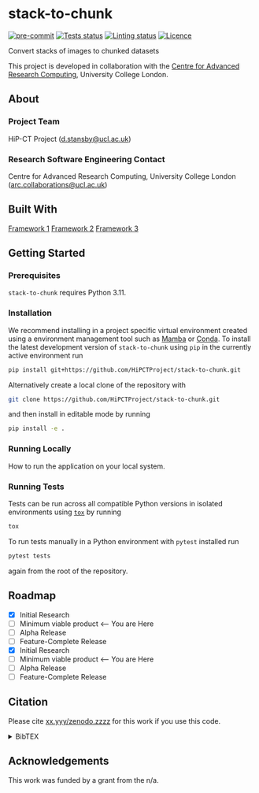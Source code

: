 # stack-to-chunk

[![pre-commit](https://img.shields.io/badge/pre--commit-enabled-brightgreen?logo=pre-commit&logoColor=white)](https://github.com/pre-commit/pre-commit)
[![Tests status][tests-badge]][tests-link]
[![Linting status][linting-badge]][linting-link]
[![Licence][licence-badge]](./LICENCE.md)

<!--
[![PyPI version][pypi-version]][pypi-link]
[![Conda-Forge][conda-badge]][conda-link]
[![PyPI platforms][pypi-platforms]][pypi-link]
-->

<!-- prettier-ignore-start -->
[tests-badge]:              https://github.com/HiPCTProject/stack-to-chunk/actions/workflows/tests.yml/badge.svg
[tests-link]:               https://github.com/HiPCTProject/stack-to-chunk/actions/workflows/tests.yml
[linting-badge]:            https://github.com/HiPCTProject/stack-to-chunk/actions/workflows/linting.yml/badge.svg
[linting-link]:             https://github.com/HiPCTProject/stack-to-chunk/actions/workflows/linting.yml
[conda-badge]:              https://img.shields.io/conda/vn/conda-forge/stack-to-chunk
[conda-link]:               https://github.com/conda-forge/stack-to-chunk-feedstock
[pypi-link]:                https://pypi.org/project/stack-to-chunk/
[pypi-platforms]:           https://img.shields.io/pypi/pyversions/stack-to-chunk
[pypi-version]:             https://img.shields.io/pypi/v/stack-to-chunk
[licence-badge]:            https://img.shields.io/badge/License-BSD_3--Clause-blue.svg
<!-- prettier-ignore-end -->

Convert stacks of images to chunked datasets

This project is developed in collaboration with the [Centre for Advanced Research Computing](https://ucl.ac.uk/arc), University College London.

## About

### Project Team

HiP-CT Project ([d.stansby@ucl.ac.uk](mailto:d.stansby@ucl.ac.uk))

<!-- TODO: how do we have an array of collaborators ? -->

### Research Software Engineering Contact

Centre for Advanced Research Computing, University College London
([arc.collaborations@ucl.ac.uk](mailto:arc.collaborations@ucl.ac.uk))

## Built With

<!-- TODO: can cookiecutter make a list of frameworks? -->

[Framework 1](https://something.com)
[Framework 2](https://something.com)
[Framework 3](https://something.com)

## Getting Started

### Prerequisites

<!-- Any tools or versions of languages needed to run code. For example specific Python or Node versions. Minimum hardware requirements also go here. -->

`stack-to-chunk` requires Python 3.11.

### Installation

<!-- How to build or install the application. -->

We recommend installing in a project specific virtual environment created using a environment management tool such as [Mamba](https://mamba.readthedocs.io/en/latest/user_guide/mamba.html) or [Conda](https://conda.io/projects/conda/en/latest/). To install the latest development version of `stack-to-chunk` using `pip` in the currently active environment run

```sh
pip install git+https://github.com/HiPCTProject/stack-to-chunk.git
```

Alternatively create a local clone of the repository with

```sh
git clone https://github.com/HiPCTProject/stack-to-chunk.git
```

and then install in editable mode by running

```sh
pip install -e .
```

### Running Locally

How to run the application on your local system.

### Running Tests

<!-- How to run tests on your local system. -->

Tests can be run across all compatible Python versions in isolated environments using
[`tox`](https://tox.wiki/en/latest/) by running

```sh
tox
```

To run tests manually in a Python environment with `pytest` installed run

```sh
pytest tests
```

again from the root of the repository.

## Roadmap

- [x] Initial Research
- [ ] Minimum viable product <-- You are Here
- [ ] Alpha Release
- [ ] Feature-Complete Release
- [x] Initial Research
- [ ] Minimum viable product <-- You are Here
- [ ] Alpha Release
- [ ] Feature-Complete Release

## Citation

Please cite [xx.yyy/zenodo.zzzz](https://doi.org/xx.yyy/zenodo.zzzzz) for this work if you use this code.

<details>
<summary>BibTEX</summary>

```bibtex
@article{xxx2023paper,
  title={Title},
  author={Author},
  journal={arXiv},
  year={2023}
}
```

</details>

## Acknowledgements

This work was funded by a grant from the n/a.
